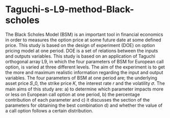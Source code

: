 # Taguchi-s-L9-method-Black-scholes

The Black Scholes Model (BSM) is an important tool in financial economics in order to measures
the option price at some future date at some defined price. This study is based on the design of
experiment (DOE) on option pricing model at one period. DOE is a set of relations between the
inputs and outputs variables. This study is based on an application of Taguchi orthogonal array
L9, in which the four parameters of BSM for European call option, is varied at three different
levels. The aim of the experiment is to get the more and maximum realistic information regarding
the input and output variables. The four parameters of BSM at one period are; the underlying
asset price 𝑆_0, the strike price 𝐾, the interest rate 𝑟 and the volatility 𝜎. The main aims of this
study are: a) to determine which parameter impacts more or less on European call option at one
period, b) the percentage contribution of each parameter and c) it discusses the section of the
parameters for obtaining the best combination d) and whether the value of a call option follows
a certain distribution.
